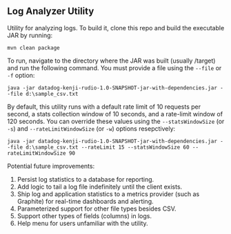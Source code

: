 ## Log Analyzer Utility

Utility for analyzing logs. To build it, clone this repo and build the executable JAR by running: 
```
mvn clean package
```

To run, navigate to the directory where the JAR was built (usually /target) and run the following command. You must provide a file using the `--file` or `-f` option:
```
java -jar datadog-kenji-rudio-1.0-SNAPSHOT-jar-with-dependencies.jar --file d:\sample_csv.txt
```

By default, this utility runs with a default rate limit of 10 requests per second, a stats collection window of 10 seconds, and a rate-limit window of 120 seconds. You can override these values using the `--statsWindowSize` (or `-s`) and `--rateLimitWindowSize` (or `-w`) options resepctively: 
```
java -jar datadog-kenji-rudio-1.0-SNAPSHOT-jar-with-dependencies.jar --file d:\sample_csv.txt --rateLimit 15 --statsWindowSize 60 --rateLimitWindowSize 90
```


Potential future improvements:
1. Persist log statistics to a database for reporting.
2. Add logic to tail a log file indefinitely until the client exists.
3. Ship log and application statistics to a metrics provider (such as Graphite) for real-time dashboards and alerting.
4. Parameterized support for other file types besides CSV.
5. Support other types of fields (columns) in logs.
6. Help menu for users unfamiliar with the utility.
